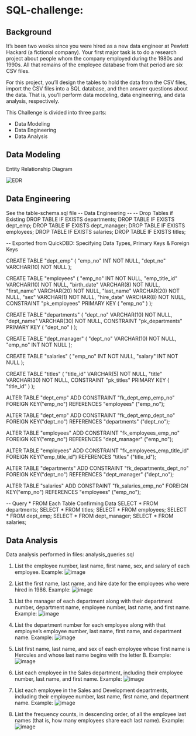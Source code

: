 # SQL-challenge: 

## Background
It’s been two weeks since you were hired as a new data engineer at Pewlett Hackard (a fictional company). Your first major task is to do a research project about people whom the company employed during the 1980s and 1990s. All that remains of the employee database from that period are six CSV files.

For this project, you’ll design the tables to hold the data from the CSV files, import the CSV files into a SQL database, and then answer questions about the data. That is, you’ll perform data modeling, data engineering, and data analysis, respectively.

This Challenge is divided into three parts: 
- Data Modeling
- Data Engineering
- Data Analysis

## Data Modeling

Entity Relationship Diagram

![EDR](https://github.com/user-attachments/assets/39eb9cf9-1cae-4c50-90dd-a6656becdd37)


## Data Engineering 
See the table-schema.sql file
-- Data Engineering --
-- Drop Tables if Existing
DROP TABLE IF EXISTS departments;
DROP TABLE IF EXISTS dept_emp;
DROP TABLE IF EXISTS dept_manager;
DROP TABLE IF EXISTS employees;
DROP TABLE IF EXISTS salaries;
DROP TABLE IF EXISTS titles;

-- Exported from QuickDBD: Specifying Data Types, Primary Keys & Foreign Keys 

CREATE TABLE "dept_emp" (
    "emp_no" INT   NOT NULL,
    "dept_no" VARCHAR(10)   NOT NULL
);

CREATE TABLE "employees" (
    "emp_no" INT   NOT NULL,
    "emp_title_id" VARCHAR(10)   NOT NULL,
    "birth_date" VARCHAR(8)   NOT NULL,
    "first_name" VARCHAR(20)   NOT NULL,
    "last_name" VARCHAR(20)   NOT NULL,
    "sex" VARCHAR(1)   NOT NULL,
    "hire_date" VARCHAR(8)   NOT NULL,
    CONSTRAINT "pk_employees" PRIMARY KEY (
        "emp_no"
     )
);

CREATE TABLE "departments" (
    "dept_no" VARCHAR(10)   NOT NULL,
    "dept_name" VARCHAR(30)   NOT NULL,
    CONSTRAINT "pk_departments" PRIMARY KEY (
        "dept_no"
     )
);

CREATE TABLE "dept_manager" (
    "dept_no" VARCHAR(10)   NOT NULL,
    "emp_no" INT   NOT NULL
);

CREATE TABLE "salaries" (
    "emp_no" INT   NOT NULL,
    "salary" INT   NOT NULL
);

CREATE TABLE "titles" (
    "title_id" VARCHAR(5)   NOT NULL,
    "title" VARCHAR(30)   NOT NULL,
    CONSTRAINT "pk_titles" PRIMARY KEY (
        "title_id"
     )
);

ALTER TABLE "dept_emp" ADD CONSTRAINT "fk_dept_emp_emp_no" FOREIGN KEY("emp_no")
REFERENCES "employees" ("emp_no");

ALTER TABLE "dept_emp" ADD CONSTRAINT "fk_dept_emp_dept_no" FOREIGN KEY("dept_no")
REFERENCES "departments" ("dept_no");

ALTER TABLE "employees" ADD CONSTRAINT "fk_employees_emp_no" FOREIGN KEY("emp_no")
REFERENCES "dept_manager" ("emp_no");

ALTER TABLE "employees" ADD CONSTRAINT "fk_employees_emp_title_id" FOREIGN KEY("emp_title_id")
REFERENCES "titles" ("title_id");

ALTER TABLE "departments" ADD CONSTRAINT "fk_departments_dept_no" FOREIGN KEY("dept_no")
REFERENCES "dept_manager" ("dept_no");

ALTER TABLE "salaries" ADD CONSTRAINT "fk_salaries_emp_no" FOREIGN KEY("emp_no")
REFERENCES "employees" ("emp_no");

-- Query * FROM Each Table Confirming Data
SELECT * FROM departments;
SELECT * FROM titles;
SELECT * FROM employees;
SELECT * FROM dept_emp;
SELECT * FROM dept_manager;
SELECT * FROM salaries;

## Data Analysis 

Data analysis performed in files:
analysis_queries.sql

1. List the employee number, last name, first name, sex, and salary of each employee.
   Example:
![image](https://github.com/user-attachments/assets/d0ebd7a4-7333-4201-8d38-4fcac3dc815a)

2. List the first name, last name, and hire date for the employees who were hired in 1986.
   Example:
![image](https://github.com/user-attachments/assets/388d8ebf-eb59-4bfe-9f6a-54740fc5441c)

3. List the manager of each department along with their department number, department name, employee number, last name, and first name.
   Example:
   ![image](https://github.com/user-attachments/assets/868b3eaa-c4bc-4c1d-8fd0-89627ad108bf)

4. List the department number for each employee along with that employee’s employee number, last name, first name, and department name.
   Example:
   ![image](https://github.com/user-attachments/assets/931e4f66-7841-4c09-8abf-6b7d28dd7743)

5. List first name, last name, and sex of each employee whose first name is Hercules and whose last name begins with the letter B.
   Example:
   ![image](https://github.com/user-attachments/assets/313a2a89-b497-4e59-9e58-08ed94ff929f)

6. List each employee in the Sales department, including their employee number, last name, and first name.
   Example:
   ![image](https://github.com/user-attachments/assets/fb9cc401-e825-428f-af93-d768ac8a7fed)

7. List each employee in the Sales and Development departments, including their employee number, last name, first name, and department name.
   Example:
   ![image](https://github.com/user-attachments/assets/17d32089-bdb8-449c-a804-0e5e1c711343)

8. List the frequency counts, in descending order, of all the employee last names (that is, how many employees share each last name).
   Example:
   ![image](https://github.com/user-attachments/assets/cc888114-a251-4c85-9abd-a4a7f585fd9d)



